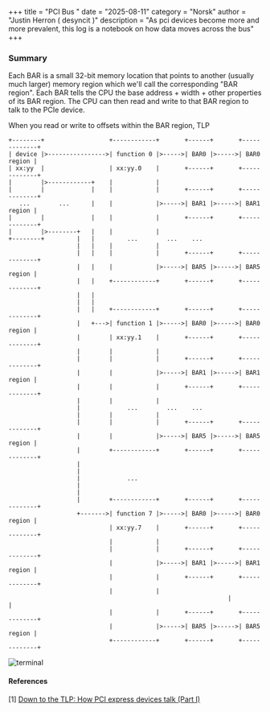 +++
title = "PCI Bus  "
date = "2025-08-11"
category = "Norsk"
author = "Justin Herron ( desyncit )"
description = "As pci devices become more and more prevalent, this log is a notebook on how data moves across the bus"
+++

### Summary

Each BAR is a small 32-bit memory location that points to another (usually much larger) memory region which we'll 
call the corresponding "BAR region". Each BAR tells the CPU the base address + width + other properties of its BAR 
region. The CPU can then read and write to that BAR region to talk to the PCIe device.

When you read or write to offsets within the BAR region, TLP 

```
+--------+                  +------------+       +------+       +-------------+
| device |>---------------->| function 0 |>----->| BAR0 |>----->| BAR0 region |
| xx:yy  |                  | xx:yy.0    |       +------+       +-------------+
|        |>------------+    |            |
|        |             |    |            |       +------+       +-------------+
   ...        ...      |    |            |>----->| BAR1 |>----->| BAR1 region |
|        |             |    |            |       +------+       +-------------+
|        |>--------+   |    |            |
+--------+         |   |         ...        ...    ...
                   |   |    |            |
                   |   |    |            |       +------+       +-------------+
                   |   |    |            |>----->| BAR5 |>----->| BAR5 region |
                   |   |    +------------+       +------+       +-------------+
                   |   |
                   |   |
                   |   |    +------------+       +------+       +-------------+
                   |   +--->| function 1 |>----->| BAR0 |>----->| BAR0 region |
                   |        | xx:yy.1    |       +------+       +-------------+
                   |        |            |               
                   |        |            |       +------+       +-------------+
                   |        |            |>----->| BAR1 |>----->| BAR1 region |
                   |        |            |       +------+       +-------------+
                   |        |            |               
                   |             ...        ...    ...   
                   |        |            |               
                   |        |            |       +------+       +-------------+
                   |        |            |>----->| BAR5 |>----->| BAR5 region |
                   |        +------------+       +------+       +-------------+
                   |
                   |
                   |             ...
                   |
                   |
                   |        +------------+       +------+       +-------------+
                   +------->| function 7 |>----->| BAR0 |>----->| BAR0 region |
                            | xx:yy.7    |       +------+       +-------------+
                            |            |               
                            |            |       +------+       +-------------+
                            |            |>----->| BAR1 |>----->| BAR1 region |
                            |            |       +------+       +-------------+
                            |            |               
                                                             |            |               
                            |            |       +------+       +-------------+
                            |            |>----->| BAR5 |>----->| BAR5 region |
                            +------------+       +------+       +-------------+
``` 

![terminal](posts/pci/img/tlp-write3.png)


#### References
[1] [Down to the TLP: How PCI express devices talk (Part I)](https://xillybus.com/tutorials/pci-express-tlp-pcie-primer-tutorial-guide-1)
